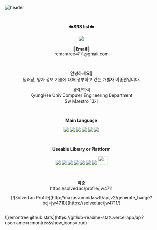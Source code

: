 ![header](https://capsule-render.vercel.app/api?type=waving&color=auto&height=300&section=header&text=Welcome&fontSize=90&animation=fadeIn&fontAlignY=38&desc=GitHub%20Profile%20Created%20By%20JongWon&descAlignY=51&descAlign=62)

<br>

<p align="center">
    <Strong>☁️SNS list☁️</Strong><br><br>
    <a href="https://www.instagram.com/jong_1_02/" target="_blank"><img src="https://img.shields.io/badge/Instagram-E4405F?style=flat-square&logo=Instagram&logoColor=white"/></a>
<br><br>
<Strong>📧Email📧</Strong><br>remontree4711@gmail.com<br>
</p>

<br>

<p align="center">
안녕하세요👐<br>
딥러닝, 양자 정보 기술에 대해 공부하고 있는 개발자 이종원입니다.<br>
</p>

<p align="center">
경력/학력<br>
KyungHee Univ Computer Engineering Department<br>
Sw Maestro 13기<br>
</p>

<br>

<p align="center">
    <Strong>Main Language</Strong><br>
</p>

<p align="center" display="inline-block">
  <img src="https://img.shields.io/badge/Python-3776AB?style=for-the-badge&logo=Python&logoColor=white">
  <img src="https://img.shields.io/badge/C-A8B9CC?style=for-the-badge&logo=C&logoColor=white">
  <img src="https://img.shields.io/badge/C++-00599C?style=for-the-badge&logo=C++&logoColor=white">
  <img src="https://img.shields.io/badge/HTML5-E34F26?style=for-the-badge&logo=HTML5&logoColor=white">
  <img src="https://img.shields.io/badge/CSS3-1572B6?style=for-the-badge&logo=CSS3&logoColor=white">
  <img src="https://img.shields.io/badge/MySQL-4479A1?style=for-the-badge&logo=MySQL&logoColor=white">
</p><br>
<p align="center">
    <Strong>Useable Library or Plattform</Strong><br>
</p>

<p align="center" display="inline-block">
  
  <img src="https://img.shields.io/badge/Qiskit-6929C4?style=for-the-badge&logo=Qiskit&logoColor=white">
  <img src="https://img.shields.io/badge/TensorFlow-FF6F00?style=for-the-badge&logo=TensorFlow&logoColor=white">
  <img src="https://img.shields.io/badge/Keras-D00000?style=for-the-badge&logo=Keras&logoColor=white">  
  <img src="https://img.shields.io/badge/NumPy-013243?style=for-the-badge&logo=NumPy&logoColor=white">
  <img src="https://img.shields.io/badge/pandas-150458?style=for-the-badge&logo=pandas&logoColor=white">
  <img src="https://img.shields.io/badge/Flask-000000?style=for-the-badge&logo=Flask&logoColor=white"> 
  <img src="https://img.shields.io/badge/Qt-41CD52?style=for-the-badge&logo=Qt&logoColor=white"> 
  <img src="https://kivy.org/logos/kivy-logo-black-64.png" width="30">
</p><br>

<p align="center">
    <Strong>백준</Strong><br>
    https://solved.ac/profile/jw4711
</p>

<p align="center">
    [![Solved.ac Profile](http://mazassumnida.wtf/api/v2/generate_badge?boj=jw4711)](https://solved.ac/jw4711/)
</p>
<br>
![remontree github stats](https://github-readme-stats.vercel.app/api?username=remontree&show_icons=true)
